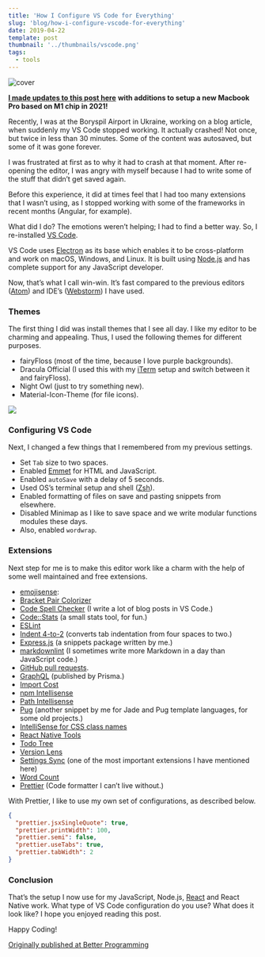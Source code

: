```yaml
---
title: 'How I Configure VS Code for Everything'
slug: 'blog/how-i-configure-vscode-for-everything'
date: 2019-04-22
template: post
thumbnail: '../thumbnails/vscode.png'
tags:
  - tools
---
```


![cover](https://i.imgur.com/hJ7W51N.jpg)

[**I made updates to this post here**](https://amanhimself.dev/blog/setup-macbook-m1/) **with additions to setup a new Macbook Pro based on M1 chip in 2021!**

Recently, I was at the Boryspil Airport in Ukraine, working on a blog article, when suddenly my VS Code stopped working. It actually crashed! Not once, but twice in less than 30 minutes. Some of the content was autosaved, but some of it was gone forever.

I was frustrated at first as to why it had to crash at that moment. After re-opening the editor, I was angry with myself because I had to write some of the stuff that didn’t get saved again.

Before this experience, it did at times feel that I had too many extensions that I wasn’t using, as I stopped working with some of the frameworks in recent months (Angular, for example).

What did I do? The emotions weren’t helping; I had to find a better way. So, I re-installed [VS Code](https://code.visualstudio.com/).

VS Code uses [Electron](https://electronjs.org/) as its base which enables it to be cross-platform and work on macOS, Windows, and Linux. It is built using [Node.js](https://nodejs.org/) and has complete support for any JavaScript developer.

Now, that’s what I call win-win. It’s fast compared to the previous editors ([Atom](https://atom.io/)) and IDE’s ([Webstorm](https://www.jetbrains.com/webstorm/)) I have used.

### Themes

The first thing I did was install themes that I see all day. I like my editor to be charming and appealing. Thus, I used the following themes for different purposes.

- fairyFloss (most of the time, because I love purple backgrounds).
- Dracula Official (I used this with my [iTerm](https://www.iterm2.com/) setup and switch between it and fairyFloss).
- Night Owl (just to try something new).
- Material-Icon-Theme (for file icons).

![](https://cdn-images-1.medium.com/max/800/1*7utI1vJayaK97t7lYhrv_A.jpeg)

### Configuring VS Code

Next, I changed a few things that I remembered from my previous settings.

- Set `Tab` size to two spaces.
- Enabled [Emmet](https://emmet.io/) for HTML and JavaScript.
- Enabled `autoSave` with a delay of 5 seconds.
- Used OS’s terminal setup and shell ([Zsh](https://ohmyz.sh/)).
- Enabled formatting of files on save and pasting snippets from elsewhere.
- Disabled Minimap as I like to save space and we write modular functions modules these days.
- Also, enabled `wordwrap`.

### Extensions

Next step for me is to make this editor work like a charm with the help of some well maintained and free extensions.

- [emojisense](https://marketplace.visualstudio.com/items?itemName=bierner.emojisense):
- [Bracket Pair Colorizer](https://marketplace.visualstudio.com/items?itemName=CoenraadS.bracket-pair-colorizer)
- [Code Spell Checker](https://marketplace.visualstudio.com/items?itemName=streetsidesoftware.code-spell-checker) (I write a lot of blog posts in VS Code.)
- [Code::Stats](https://codestats.net/) (a small stats tool, for fun.)
- [ESLint](https://eslint.org/)
- [Indent 4-to-2](https://marketplace.visualstudio.com/items?itemName=Compulim.indent4to2) (converts tab indentation from four spaces to two.)
- [Express.js](https://expressjs.com/) (a snippets package written by me.)
- [markdownlint](https://github.com/markdownlint/markdownlint) (I sometimes write more Markdown in a day than JavaScript code.)
- [GitHub pull requests](https://help.github.com/en/articles/about-pull-requests).
- [GraphQL](https://graphql.org/) (published by Prisma.)
- [Import Cost](https://marketplace.visualstudio.com/items?itemName=wix.vscode-import-cost)
- [npm Intellisense](https://marketplace.visualstudio.com/items?itemName=christian-kohler.npm-intellisense)
- [Path Intellisense](https://marketplace.visualstudio.com/items?itemName=christian-kohler.path-intellisense)
- [Pug](https://marketplace.visualstudio.com/items?itemName=amandeepmittal.pug) (another snippet by me for Jade and Pug template languages, for some old projects.)
- [IntelliSense for CSS class names](https://marketplace.visualstudio.com/items?itemName=Zignd.html-css-class-completion)
- [React Native Tools](https://marketplace.visualstudio.com/items?itemName=msjsdiag.vscode-react-native)
- [Todo Tree](https://marketplace.visualstudio.com/items?itemName=Gruntfuggly.todo-tree)
- [Version Lens](https://marketplace.visualstudio.com/items?itemName=pflannery.vscode-versionlens)
- [Settings Sync](https://marketplace.visualstudio.com/items?itemName=Shan.code-settings-sync) (one of the most important extensions I have mentioned here)
- [Word Count](https://marketplace.visualstudio.com/items?itemName=ms-vscode.wordcount)
- [Prettier](https://prettier.io/) (Code formatter I can’t live without.)

With Prettier, I like to use my own set of configurations, as described below.

```json
{
  "prettier.jsxSingleQuote": true,
  "prettier.printWidth": 100,
  "prettier.semi": false,
  "prettier.useTabs": true,
  "prettier.tabWidth": 2
}
```

### Conclusion

That’s the setup I now use for my JavaScript, Node.js, [React](https://reactjs.org/) and React Native work. What type of VS Code configuration do you use? What does it look like? I hope you enjoyed reading this post.

Happy Coding!

[Originally published at Better Programming](https://medium.com/better-programming/how-i-configure-vscode-for-everything-7df65a316a52)
